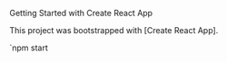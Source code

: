 Getting Started with Create React App

This project was bootstrapped with [Create React App].

 `npm start










